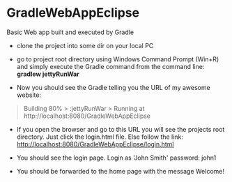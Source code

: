 # GradleWebAppEclipse
Basic Web app built and executed by Gradle

* clone the project into some dir on your local PC
* go to project root directory using Windows Command Prompt (Win+R) and simply execute the Gradle command from the command line:
<b>gradlew jettyRunWar</b>

* Now you should see the Gradle telling you the URL of my awesome website:
> Building 80% > :jettyRunWar > Running at http://localhost:8080/GradleWebAppEclipse

* If you open the browser and go to this URL you will see the projects root directory. Just click the login.html file. Else follow the link: <a href>http://localhost:8080/GradleWebAppEclipse/login.html</a>

* You should see the login page. Login as 'John Smith' password: john1

* You should be forwarded to the home page with the message Welcome!
